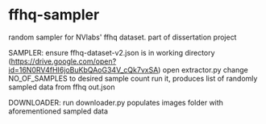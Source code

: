 # ffhq-sampler
random sampler for NVlabs' ffhq dataset. part of dissertation project


SAMPLER:
ensure ffhq-dataset-v2.json is in working directory (https://drive.google.com/open?id=16N0RV4fHI6joBuKbQAoG34V_cQk7vxSA)
open extractor.py
change NO_OF_SAMPLES to desired sample count
run it, produces list of randomly sampled data from ffhq out.json

DOWNLOADER:
run downloader.py
populates images folder with aforementioned sampled data
